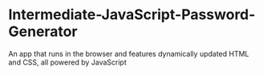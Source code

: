 # Intermediate-JavaScript-Password-Generator
An app that runs in the browser and features dynamically updated HTML and CSS, all powered by JavaScript
